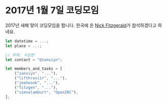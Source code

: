 2017년 1월 7일 코딩모임
====================

2017년 새해 맞이 코딩모임을 합니다. 한국에 온 [Nick Fitzgerald](http://fitzgeraldnick.com/)가 참석하겠다고 하네요.

```rust
let datetime = ...;
let place = ...;

// 주최: 서상현
let contact = "@sanxiyn";

let members_and_tasks = [
    ("sanxiyn", "..."),
    ("lifthrasiir", "..."),
    ("jeehoonk", "..."),
    ("fitzgen", "..."),
    ("simnalamburt", "OpenIRC"),
];
```
